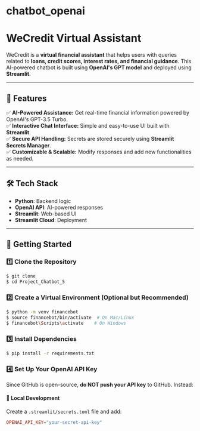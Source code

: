 # chatbot_openai

# WeCredit Virtual Assistant

WeCredit is a **virtual financial assistant** that helps users with queries related to **loans, credit scores, interest rates, and financial guidance**. This AI-powered chatbot is built using **OpenAI's GPT model** and deployed using **Streamlit**.

----
## 🌟 Features

✅ **AI-Powered Assistance:** Get real-time financial information powered by OpenAI's GPT-3.5 Turbo.  
✅ **Interactive Chat Interface:** Simple and easy-to-use UI built with **Streamlit**.  
✅ **Secure API Handling:** Secrets are stored securely using **Streamlit Secrets Manager**.  
✅ **Customizable & Scalable:** Modify responses and add new functionalities as needed.  


----

## 🛠️ Tech Stack

- **Python**: Backend logic
- **OpenAI API**: AI-powered responses
- **Streamlit**: Web-based UI
- **Streamlit Cloud**: Deployment

---

## 🚀 Getting Started

### 1️⃣ Clone the Repository
```bash
$ git clone  
$ cd Project_Chatbot_5
```

### 2️⃣ Create a Virtual Environment (Optional but Recommended)
```bash
$ python -m venv financebot
$ source financebot/bin/activate  # On Mac/Linux
$ financebot\Scripts\activate    # On Windows
```

### 3️⃣ Install Dependencies
```bash
$ pip install -r requirements.txt
```

### 4️⃣ Set Up Your OpenAI API Key

Since GitHub is open-source, **do NOT push your API key** to GitHub. Instead:

#### 🔹 **Local Development**
Create a `.streamlit/secrets.toml` file and add:
```toml
OPENAI_API_KEY="your-secret-api-key"
```

